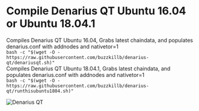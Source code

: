 # Compile Denarius QT Ubuntu 16.04 or Ubuntu 18.04.1

Compiles Denarius QT Ubuntu 16.04, Grabs latest chaindata, and populates denarius.conf with addnodes and nativetor=1  
```bash -c "$(wget -O - https://raw.githubusercontent.com/buzzkillb/denarius-qt/denariusqt.sh)"```  
Compiles Denarius QT Ubuntu 18.04.1, Grabs latest chaindata, and populates denarius.conf with addnodes and nativetor=1  
```bash -c "$(wget -O - https://raw.githubusercontent.com/buzzkillb/denarius-qt/runthisubuntu1804.sh)"``` 

![Denarius QT](https://camo.githubusercontent.com/740c178eb58c95c5f71a0663f78e83e1d0c42d5d/68747470733a2f2f692e696d6775722e636f6d2f674f65786577772e6a7067)
